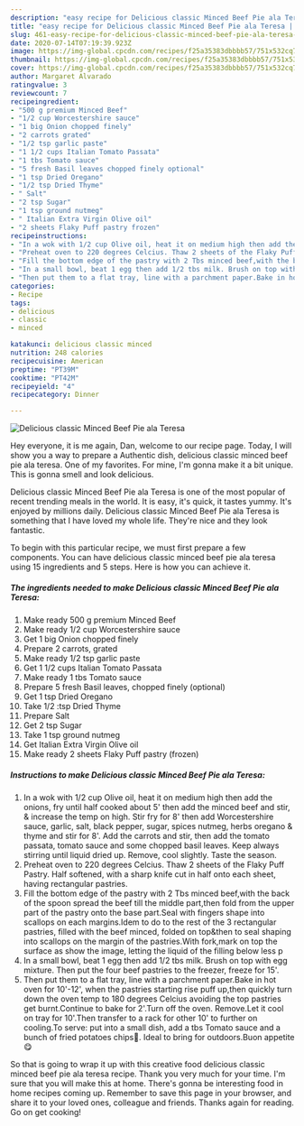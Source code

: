 ```yaml
---
description: "easy recipe for Delicious classic Minced Beef Pie ala Teresa | how to make healthy Delicious classic Minced Beef Pie ala Teresa"
title: "easy recipe for Delicious classic Minced Beef Pie ala Teresa | how to make healthy Delicious classic Minced Beef Pie ala Teresa"
slug: 461-easy-recipe-for-delicious-classic-minced-beef-pie-ala-teresa-how-to-make-healthy-delicious-classic-minced-beef-pie-ala-teresa
date: 2020-07-14T07:19:39.923Z
image: https://img-global.cpcdn.com/recipes/f25a35383dbbbb57/751x532cq70/delicious-classic-minced-beef-pie-ala-teresa-recipe-main-photo.jpg
thumbnail: https://img-global.cpcdn.com/recipes/f25a35383dbbbb57/751x532cq70/delicious-classic-minced-beef-pie-ala-teresa-recipe-main-photo.jpg
cover: https://img-global.cpcdn.com/recipes/f25a35383dbbbb57/751x532cq70/delicious-classic-minced-beef-pie-ala-teresa-recipe-main-photo.jpg
author: Margaret Alvarado
ratingvalue: 3
reviewcount: 7
recipeingredient:
- "500 g premium Minced Beef"
- "1/2 cup Worcestershire sauce"
- "1 big Onion chopped finely"
- "2 carrots grated"
- "1/2 tsp garlic paste"
- "1 1/2 cups Italian Tomato Passata"
- "1 tbs Tomato sauce"
- "5 fresh Basil leaves chopped finely optional"
- "1 tsp Dried Oregano"
- "1/2 tsp Dried Thyme"
- " Salt"
- "2 tsp Sugar"
- "1 tsp ground nutmeg"
- " Italian Extra Virgin Olive oil"
- "2 sheets Flaky Puff pastry frozen"
recipeinstructions:
- "In a wok with 1/2 cup Olive oil, heat it on medium high then add the onions, fry until half cooked about 5&#39; then add the minced beef and stir, &amp; increase the temp on high. Stir fry for 8&#39; then add Worcestershire sauce, garlic, salt, black pepper, sugar, spices nutmeg, herbs oregano &amp; thyme and stir for 8&#39;. Add the carrots and stir, then add the tomato passata, tomato sauce and some chopped basil leaves. Keep always stirring until liquid dried up. Remove, cool slightly. Taste the season."
- "Preheat oven to 220 degrees Celcius. Thaw 2 sheets of the Flaky Puff Pastry. Half softened, with a sharp knife cut in half onto each sheet, having rectangular pastries."
- "Fill the bottom edge of the pastry with 2 Tbs minced beef,with the back of the spoon spread the beef till the middle part,then fold from the upper part of the pastry onto the base part.Seal with fingers shape into scallops on each margins.Idem to do to the rest of the 3 rectangular pastries, filled with the beef minced, folded on top&amp;then to seal shaping into scallops on the margin of the pastries.With fork,mark on top the surface as show the image, letting the liquid of the filling below less p"
- "In a small bowl, beat 1 egg then add 1/2 tbs milk. Brush on top with egg mixture. Then put the four beef pastries to the freezer, freeze for 15&#39;."
- "Then put them to a flat tray, line with a parchment paper.Bake in hot oven for 10&#39;-12&#39;, when the pastries starting rise puff up,then quickly turn down the oven temp to 180 degrees Celcius avoiding the top pastries get burnt.Continue to bake for 2&#39;.Turn off the oven. Remove.Let it cool on tray for 10&#39;.Then transfer to a rack for other 10&#39; to further on cooling.To serve: put into a small dish, add a tbs Tomato sauce and a bunch of fried potatoes chips🍟. Ideal to bring for outdoors.Buon appetite😋"
categories:
- Recipe
tags:
- delicious
- classic
- minced

katakunci: delicious classic minced 
nutrition: 248 calories
recipecuisine: American
preptime: "PT39M"
cooktime: "PT42M"
recipeyield: "4"
recipecategory: Dinner

---
```



![Delicious classic Minced Beef Pie ala Teresa](https://img-global.cpcdn.com/recipes/f25a35383dbbbb57/751x532cq70/delicious-classic-minced-beef-pie-ala-teresa-recipe-main-photo.jpg)

Hey everyone, it is me again, Dan, welcome to our recipe page. Today, I will show you a way to prepare a Authentic dish, delicious classic minced beef pie ala teresa. One of my favorites. For mine, I'm gonna make it a bit unique. This is gonna smell and look delicious.

Delicious classic Minced Beef Pie ala Teresa is one of the most popular of recent trending meals in the world. It is easy, it's quick, it tastes yummy. It's enjoyed by millions daily. Delicious classic Minced Beef Pie ala Teresa is something that I have loved my whole life. They're nice and they look fantastic.




To begin with this particular recipe, we must first prepare a few components. You can have delicious classic minced beef pie ala teresa using 15 ingredients and 5 steps. Here is how you can achieve it.

<!--inarticleads1-->

##### The ingredients needed to make Delicious classic Minced Beef Pie ala Teresa:

1. Make ready 500 g premium Minced Beef
1. Make ready 1/2 cup Worcestershire sauce
1. Get 1 big Onion chopped finely
1. Prepare 2 carrots, grated
1. Make ready 1/2 tsp garlic paste
1. Get 1 1/2 cups Italian Tomato Passata
1. Make ready 1 tbs Tomato sauce
1. Prepare 5 fresh Basil leaves, chopped finely (optional)
1. Get 1 tsp Dried Oregano
1. Take 1/2 :tsp Dried Thyme
1. Prepare  Salt
1. Get 2 tsp Sugar
1. Take 1 tsp ground nutmeg
1. Get  Italian Extra Virgin Olive oil
1. Make ready 2 sheets Flaky Puff pastry (frozen)




<!--inarticleads2-->

##### Instructions to make Delicious classic Minced Beef Pie ala Teresa:

1. In a wok with 1/2 cup Olive oil, heat it on medium high then add the onions, fry until half cooked about 5&#39; then add the minced beef and stir, &amp; increase the temp on high. Stir fry for 8&#39; then add Worcestershire sauce, garlic, salt, black pepper, sugar, spices nutmeg, herbs oregano &amp; thyme and stir for 8&#39;. Add the carrots and stir, then add the tomato passata, tomato sauce and some chopped basil leaves. Keep always stirring until liquid dried up. Remove, cool slightly. Taste the season.
1. Preheat oven to 220 degrees Celcius. Thaw 2 sheets of the Flaky Puff Pastry. Half softened, with a sharp knife cut in half onto each sheet, having rectangular pastries.
1. Fill the bottom edge of the pastry with 2 Tbs minced beef,with the back of the spoon spread the beef till the middle part,then fold from the upper part of the pastry onto the base part.Seal with fingers shape into scallops on each margins.Idem to do to the rest of the 3 rectangular pastries, filled with the beef minced, folded on top&amp;then to seal shaping into scallops on the margin of the pastries.With fork,mark on top the surface as show the image, letting the liquid of the filling below less p
1. In a small bowl, beat 1 egg then add 1/2 tbs milk. Brush on top with egg mixture. Then put the four beef pastries to the freezer, freeze for 15&#39;.
1. Then put them to a flat tray, line with a parchment paper.Bake in hot oven for 10&#39;-12&#39;, when the pastries starting rise puff up,then quickly turn down the oven temp to 180 degrees Celcius avoiding the top pastries get burnt.Continue to bake for 2&#39;.Turn off the oven. Remove.Let it cool on tray for 10&#39;.Then transfer to a rack for other 10&#39; to further on cooling.To serve: put into a small dish, add a tbs Tomato sauce and a bunch of fried potatoes chips🍟. Ideal to bring for outdoors.Buon appetite😋




So that is going to wrap it up with this creative food delicious classic minced beef pie ala teresa recipe. Thank you very much for your time. I'm sure that you will make this at home. There's gonna be interesting food in home recipes coming up. Remember to save this page in your browser, and share it to your loved ones, colleague and friends. Thanks again for reading. Go on get cooking!
